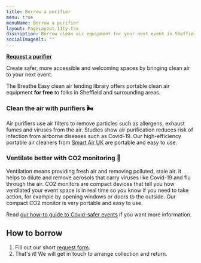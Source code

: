 ```yaml
---
title: Borrow a purifier
menu: true
menuName: Borrow a purifier
layout: PageLayout.11ty.tsx
discription: Borrow clean air equipment for your next event in Sheffield!
socialImageAlt: ""
---
```

**[Request a purifier](https://docs.google.com/forms/d/e/1FAIpQLSeanXmk0ittjkGM1WVJdtYa9gSr1cHUm6vWEA86ryCCAqgXGw/viewform)**

Create safer, more accessible and welcoming spaces by bringing clean air to your next event. 

The Breathe Easy clean air lending library offers portable clean air equipment **for free** to folks in Sheffield and surrounding areas.

### Clean the air with purifiers 🌬️

Air purifiers use air filters to remove particles such as allergens, exhaust fumes and viruses from the air. Studies show air purification reduces risk of infection from airborne diseases such as Covid-19. Our high-efficiency portable air cleaners from [Smart Air UK](https://smartairfilters.com/uk/) are portable and easy to use.

### Ventilate better with CO2 monitoring 🍃

Ventilation means providing fresh air and removing polluted, stale air. It helps to dilute and remove aerosols that carry viruses like Covid-19 and flu through the air. CO2 monitors are compact devices that tell you how ventilated your event space is in real time so you know if you need to take action, for example by opening windows or doors to the outside. Our compact CO2 monitor is very portable and easy to use.

Read [our how-to guide to Covid-safer events](<>) if you want more information.

## How to borrow

1. Fill out our short [request form](https://docs.google.com/forms/d/e/1FAIpQLSeanXmk0ittjkGM1WVJdtYa9gSr1cHUm6vWEA86ryCCAqgXGw/viewform).
2. That's it! We will get in touch to arrange collection and return.

